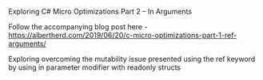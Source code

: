 Exploring C# Micro Optimizations Part 2 – In Arguments

Follow the accompanying blog post here - https://albertherd.com/2019/06/20/c-micro-optimizations-part-1-ref-arguments/

Exploring overcoming the mutability issue presented using the ref keyword by using in parameter modifier with readonly structs
